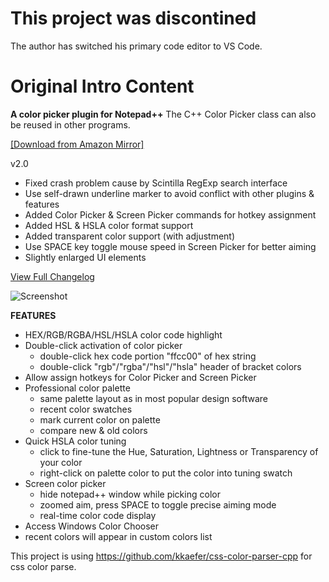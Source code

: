 # This project was discontined
The author has switched his primary code editor to VS Code.

# Original Intro Content
**A color picker plugin for Notepad++**
The C++ Color Picker class can also be reused in other programs.

[[Download from Amazon Mirror]](https://s3-ap-southeast-1.amazonaws.com/nppqcp/nppqcp-2.0.zip)


v2.0
* Fixed crash problem cause by Scintilla RegExp search interface
* Use self-drawn underline marker to avoid conflict with other plugins & features
* Added Color Picker & Screen Picker commands for hotkey assignment
* Added HSL & HSLA color format support
* Added transparent color support (with adjustment)
* Use SPACE key toggle mouse speed in Screen Picker for better aiming
* Slightly enlarged UI elements

[View Full Changelog](https://github.com/nulled666/nppqcp/blob/wiki/Changelog.md)


![Screenshot](https://s3-ap-southeast-1.amazonaws.com/nppqcp/features-2.0.png)

**FEATURES**

* HEX/RGB/RGBA/HSL/HSLA color code highlight
* Double-click activation of color picker
  * double-click hex code portion "ffcc00" of hex string
  * double-click "rgb"/"rgba"/"hsl"/"hsla" header of bracket colors
* Allow assign hotkeys for Color Picker and Screen Picker
* Professional color palette
  * same palette layout as in most popular design software
  * recent color swatches
  * mark current color on palette
  * compare new & old colors
* Quick HSLA color tuning
  * click to fine-tune the Hue, Saturation, Lightness or Transparency of your color
  * right-click on palette color to put the color into tuning swatch
* Screen color picker
  * hide notepad++ window while picking color
  * zoomed aim, press SPACE to toggle precise aiming mode
  * real-time color code display
*  Access Windows Color Chooser
 * recent colors will appear in custom colors list

This project is using https://github.com/kkaefer/css-color-parser-cpp for css color parse.
